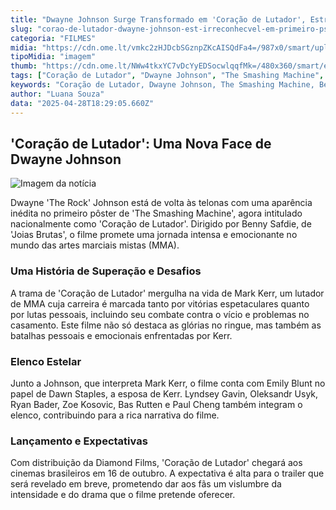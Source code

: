 ```yaml
---
title: "Dwayne Johnson Surge Transformado em 'Coração de Lutador', Estreando em Outubro"
slug: "corao-de-lutador-dwayne-johnson-est-irreconhecvel-em-primeiro-pster"
categoria: "FILMES"
midia: "https://cdn.ome.lt/vmkc2zHJDcbSGznpZKcAISQdFa4=/987x0/smart/uploads/conteudo/fotos/image_15_gmq7co6.png"
tipoMidia: "imagem"
thumb: "https://cdn.ome.lt/NWw4tkxYC7vDcYyEDSocwlqqfMk=/480x360/smart/extras/conteudos/omelete_THUMB_-_2025-04-28T100610.077.png"
tags: ["Coração de Lutador", "Dwayne Johnson", "The Smashing Machine", "Benny Safdie", "Emily Blunt", "artes marciais mistas", "cinema", "estreia de filme", "Diamond Films"]
keywords: "Coração de Lutador, Dwayne Johnson, The Smashing Machine, Benny Safdie, Emily Blunt, artes marciais mistas, cinema, estreia de filme, Diamond Films"
author: "Luana Souza"
data: "2025-04-28T18:29:05.660Z"
---
```


## 'Coração de Lutador': Uma Nova Face de Dwayne Johnson

![Imagem da notícia](https://cdn.ome.lt/OqU15iSJ_Yqu6i8DxPIHhWfFzBY=/fit-in/837x500/smart/uploads/conteudo/fotos/coracao-de-lutador-the-rock.jpg)

Dwayne 'The Rock' Johnson está de volta às telonas com uma aparência inédita no primeiro pôster de 'The Smashing Machine', agora intitulado nacionalmente como 'Coração de Lutador'. Dirigido por Benny Safdie, de 'Joias Brutas', o filme promete uma jornada intensa e emocionante no mundo das artes marciais mistas (MMA).

### Uma História de Superação e Desafios

A trama de 'Coração de Lutador' mergulha na vida de Mark Kerr, um lutador de MMA cuja carreira é marcada tanto por vitórias espetaculares quanto por lutas pessoais, incluindo seu combate contra o vício e problemas no casamento. Este filme não só destaca as glórias no ringue, mas também as batalhas pessoais e emocionais enfrentadas por Kerr.

### Elenco Estelar

Junto a Johnson, que interpreta Mark Kerr, o filme conta com Emily Blunt no papel de Dawn Staples, a esposa de Kerr. Lyndsey Gavin, Oleksandr Usyk, Ryan Bader, Zoe Kosovic, Bas Rutten e Paul Cheng também integram o elenco, contribuindo para a rica narrativa do filme.

### Lançamento e Expectativas

Com distribuição da Diamond Films, 'Coração de Lutador' chegará aos cinemas brasileiros em 16 de outubro. A expectativa é alta para o trailer que será revelado em breve, prometendo dar aos fãs um vislumbre da intensidade e do drama que o filme pretende oferecer.
